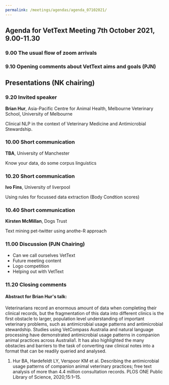 ```yaml
---
permalink: /meetings/agendas/agenda_07102021/
---
```

## Agenda for VetText Meeting 7th October 2021, 9.00-11.30

### 9.00 The usual flow of zoom arrivals
### 9.10 Opening comments about VetText aims and goals (PJN)
## Presentations (NK chairing)
### 9.20 Invited speaker
**Brian Hur**, Asia-Pacific Centre for Animal Health, Melbourne Veterinary School, University of Melbourne

Clinical NLP in the context of Veterinary Medicine and Antimicrobial Stewardship.
### 10.00 Short communication 
**TBA**, University of Manchester

Know your data, do some corpus linguistics
### 10.20 Short communication
**Ivo Fins**, University of liverpool

Using rules for focussed data extraction (Body Condtion scores)
### 10.40 Short communication
**Kirsten McMillan**, Dogs Trust

Text mining pet-twitter using anothe-R approach
### 11.00 Discussion (PJN Chairing)
- Can we call ourselves VetText 
- Future meeting content  
- Logo competition   
- Helping out with VetText  
### 11.20 Closing comments     


#### Abstract for Brian Hur's talk:
Veterinarians record an enormous amount of data when completing their clinical records, but the fragmentation of this data into different clinics is the first obstacle to larger, population level understanding of important veterinary problems, such as antimicrobial usage patterns and antimicrobial stewardship. Studies using VetCompass Australia and natural language processing have demonstrated antimicrobial usage patterns in companion animal practices across Australia1.  It has also highlighted the many obstacles and barriers to the task of converting raw clinical notes into a format that can be readily queried and analysed.  

1. 	Hur BA, Hardefeldt LY, Verspoor KM et al. Describing the antimicrobial usage patterns of companion animal veterinary practices; free text analysis of more than 4.4 million consultation records. PLOS ONE Public Library of Science, 2020;15:1–15.
